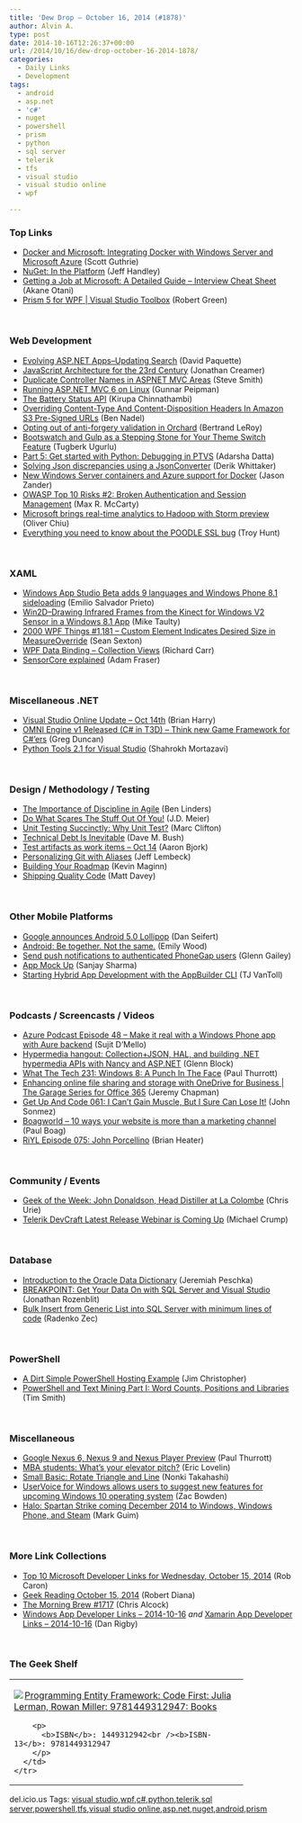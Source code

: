 ```yaml
---
title: 'Dew Drop – October 16, 2014 (#1878)'
author: Alvin A.
type: post
date: 2014-10-16T12:26:37+00:00
url: /2014/10/16/dew-drop-october-16-2014-1878/
categories:
  - Daily Links
  - Development
tags:
  - android
  - asp.net
  - 'c#'
  - nuget
  - powershell
  - prism
  - python
  - sql server
  - telerik
  - tfs
  - visual studio
  - visual studio online
  - wpf

---
```

### <a name="top"></a>Top Links

  * <a href="http://weblogs.asp.net:80/scottgu/docker-and-microsoft-integrating-docker-with-windows-server-and-microsoft-azure" target="_blank">Docker and Microsoft: Integrating Docker with Windows Server and Microsoft Azure</a> (Scott Guthrie)
  * <a href="http://blog.nuget.org/20141014/in-the-platform.html" target="_blank">NuGet: In the Platform</a> (Jeff Handley)
  * <a href="http://microsoftjobsblog.com/getting-a-job-at-microsoft-a-detailed-guide/" target="_blank">Getting a Job at Microsoft: A Detailed Guide &#8211; Interview Cheat Sheet</a> (Akane Otani)
  * <a href="http://channel9.msdn.com/Shows/Visual-Studio-Toolbox/Prism-5-for-WPF" target="_blank">Prism 5 for WPF | Visual Studio Toolbox</a> (Robert Green)

&nbsp;

### <a name="web"></a>Web Development

  * <a href="http://feedproxy.google.com/~r/CanDevs/~3/cn9tMz8uwDg/evolving-asp-net-apps-updating-search.aspx" target="_blank">Evolving ASP.NET Apps–Updating Search</a> (David Paquette)
  * <a href="http://feedproxy.google.com/~r/ModernWebHQ/~3/o-VqzoW2ysM/" target="_blank">JavaScript Architecture for the 23rd Century</a> (Jonathan Creamer)
  * <a href="http://blog.falafel.com/duplicate-controller-names-aspnet-mvc-areas/" target="_blank">Duplicate Controller Names in ASPNET MVC Areas</a> (Steve Smith)
  * <a href="http://feedproxy.google.com/~r/gunnarpeipman/~3/YbQ_YvZJO10/" target="_blank">Running ASP.NET MVC 6 on Linux</a> (Gunnar Peipman)
  * <a href="http://www.kirupa.com/html5/the_battery_status_api_js.htm" target="_blank">The Battery Status API</a> (Kirupa Chinnathambi)
  * <a href="http://www.bennadel.com/blog/2696-overriding-content-type-and-content-disposition-headers-in-amazon-s3-pre-signed-urls.htm" target="_blank">Overriding Content-Type And Content-Disposition Headers In Amazon S3 Pre-Signed URLs</a> (Ben Nadel)
  * <a href="http://weblogs.asp.net:80/bleroy/opting-out-of-anti-forgery-validation-in-orchard" target="_blank">Opting out of anti-forgery validation in Orchard</a> (Bertrand LeRoy)
  * <a href="http://feedproxy.google.com/~r/TugberkUgurlu/~3/y9I-jtd1UoA/bootswatch-and-gulp-as-a-stepping-stone-for-your-theme-switch-feature" target="_blank">Bootswatch and Gulp as a Stepping Stone for Your Theme Switch Feature</a> (Tugberk Ugurlu)
  * <a href="http://feedproxy.google.com/~r/CanDevs/~3/K8MxpxDzjFA/part-5-get-started-with-python-debugging-in-ptvs.aspx" target="_blank">Part 5: Get started with Python: Debugging in PTVS</a> (Adarsha Datta)
  * <a href="http://feedproxy.google.com/~r/CodeBetter/~3/Sxqic-ADCUo/" target="_blank">Solving Json discrepancies using a JsonConverter</a> (Derik Whittaker)
  * <a href="http://azure.microsoft.com/blog/2014/10/15/new-windows-server-containers-and-azure-support-for-docker/" target="_blank">New Windows Server containers and Azure support for Docker</a> (Jason Zander)
  * <a href="http://lockmedown.com/broken-authentication-and-session-management/" target="_blank">OWASP Top 10 Risks #2: Broken Authentication and Session Management</a> (Max R. McCarty)
  * <a href="http://azure.microsoft.com/blog/2014/10/15/microsoft-brings-real-time-analytics-to-hadoop-with-storm-preview/" target="_blank">Microsoft brings real-time analytics to Hadoop with Storm preview</a> (Oliver Chiu)
  * <a href="http://feedproxy.google.com/~r/TroyHunt/~3/M8SuYd-01hQ/everything-you-need-to-know-about.html" target="_blank">Everything you need to know about the POODLE SSL bug</a> (Troy Hunt)

&nbsp;

### <a name="silverlight"></a>XAML

  * <a href="http://blogs.windows.com/buildingapps/2014/10/15/windows-app-studio-beta-adds-9-languages-and-windows-phone-8-1-sideloading/" target="_blank">Windows App Studio Beta adds 9 languages and Windows Phone 8.1 sideloading</a> (Emilio Salvador Prieto)
  * <a href="http://feedproxy.google.com/~r/mtaulty/~3/xAOETFY6x-8/win2d-drawing-infrared-frames-from-the-kinect-for-windows-v2-sensor-in-a-windows-8-1-app.aspx" target="_blank">Win2D–Drawing Infrared Frames from the Kinect for Windows V2 Sensor in a Windows 8.1 App</a> (Mike Taulty)
  * <a href="http://wpf.2000things.com/2014/10/16/1181-custom-element-indicates-desired-size-in-measureoverride/" target="_blank">2000 WPF Things #1,181 – Custom Element Indicates Desired Size in MeasureOverride</a> (Sean Sexton)
  * <a href="http://feedproxy.google.com/~r/BlackwaspLatestAdditions/~3/YoArb5DGksQ/RSSLanding.aspx" target="_blank">WPF Data Binding &#8211; Collection Views</a> (Richard Carr)
  * <a href="http://feedproxy.google.com/~r/Conversations-Posts/~3/F1hmC6ESW3k/" target="_blank">SensorCore explained</a> (Adam Fraser)

&nbsp;

### <a name="dotnet"></a>Miscellaneous .NET

  * <a href="http://blogs.msdn.com/b/bharry/archive/2014/10/15/visual-studio-online-update-oct-14th.aspx" target="_blank">Visual Studio Online Update – Oct 14th</a> (Brian Harry)
  * <a href="http://channel9.msdn.com/coding4fun/blog/OMNI-Engine-v1-Released-C-in-T3D-Think-new-Game-Framework-for-C-ers" target="_blank">OMNI Engine v1 Released (C# in T3D) &#8211; Think new Game Framework for C#&#8217;ers</a> (Greg Duncan)
  * <a href="http://blogs.msdn.com/b/visualstudio/archive/2014/10/15/python-tools-2-1-for-visual-studio.aspx" target="_blank">Python Tools 2.1 for Visual Studio</a> (Shahrokh Mortazavi)

&nbsp;

### <a name="design"></a>Design / Methodology / Testing

  * <a href="http://www.infoq.com/news/2014/10/importance-discipline-agile?utm_campaign=infoq_content&utm_source=infoq&utm_medium=feed&utm_term=global" target="_blank">The Importance of Discipline in Agile</a> (Ben Linders)
  * <a href="http://feedproxy.google.com/~r/SourcesOfInsight/~3/CqDvekuZ-RA/" target="_blank">Do What Scares The Stuff Out Of You!</a> (J.D. Meier)
  * <a href="http://code.tutsplus.com/articles/unit-testing-succinctly-why-unit-test--cms-22410" target="_blank">Unit Testing Succinctly: Why Unit Test?</a> (Marc Clifton)
  * <a href="http://blog.dmbcllc.com/technical-debt-is-inevitable/" target="_blank">Technical Debt Is Inevitable</a> (Dave M. Bush)
  * <a href="http://www.visualstudio.com/en-us/news/2014-oct-14-vso" target="_blank">Test artifacts as work items – Oct 14</a> (Aaron Bjork)
  * <a href="http://feedproxy.google.com/~r/alistapart/main/~3/kCPCVeXqCy8/personalizing-git-with-aliases" target="_blank">Personalizing Git with Aliases</a> (Jeff Lembeck)
  * <a href="http://www.imaginecup.com/Blog/Details/building-your-roadmap" target="_blank">Building Your Roadmap</a> (Kevin Maginn)
  * <a href="http://mdavey.wordpress.com/2014/10/15/shipping-quality-code/" target="_blank">Shipping Quality Code</a> (Matt Davey)

&nbsp;

### <a name="mobile"></a>Other Mobile Platforms

  * <a href="http://www.theverge.com/2014/10/15/6982167/google-android-5-0-l-lollipop-announcement-release" target="_blank">Google announces Android 5.0 Lollipop</a> (Dan Seifert)
  * <a href="http://feedproxy.google.com/~r/blogspot/MKuf/~3/x54kEQHafaw/android-be-together-not-same.html" target="_blank">Android: Be together. Not the same.</a> (Emily Wood)
  * <a href="http://blogs.msdn.com/b/writingdata_services/archive/2014/10/15/send-push-notifications-to-authenticated-phonegap-users.aspx" target="_blank">Send push notifications to authenticated PhoneGap users</a> (Glenn Gailey)
  * <a href="http://sharpsnippets.wordpress.com/2014/10/16/app-mock-up-2/" target="_blank">App Mock Up</a> (Sanjay Sharma)
  * <a href="http://developer.telerik.com/featured/getting-started-appbuilder-cli/" target="_blank">Starting Hybrid App Development with the AppBuilder CLI</a> (TJ VanToll)

&nbsp;

### <a name="podcasts"></a>Podcasts / Screencasts / Videos

  * <a href="http://azpodcast.azurewebsites.net/post/Episode-48-Make-it-read-with-a-Windows-Phone-app-with-Aure-backend" target="_blank">Azure Podcast Episode 48 &#8211; Make it real with a Windows Phone app with Aure backend</a> (Sujit D&#8217;Mello)
  * <a href="http://feedproxy.google.com/~r/CodeBetter/~3/iexLER_7d6A/" target="_blank">Hypermedia hangout: Collection+JSON, HAL, and building .NET hypermedia APIs with Nancy and ASP.NET</a> (Glenn Block)
  * <a href="http://winsupersite.com/podcasts/what-tech-231-windows-8-punch-face" target="_blank">What The Tech 231: Windows 8: A Punch In The Face</a> (Paul Thurrott)
  * <a href="http://channel9.msdn.com/Shows/The-Garage-Series-for-Office-365/Enhancing-online-file-sharing-and-storage-with-OneDrive-for-Business" target="_blank">Enhancing online file sharing and storage with OneDrive for Business | The Garage Series for Office 365</a> (Jeremy Chapman)
  * <a href="http://getupandcode.com/2014/10/15/get-code-061-cant-gain-muscle-sure-can-lose/" target="_blank">Get Up And Code 061: I Can’t Gain Muscle, But I Sure Can Lose It!</a> (John Sonmez)
  * <a href="http://boagworld.com/season/10/episode/1013/" target="_blank">Boagworld &#8211; 10 ways your website is more than a marketing channel</a> (Paul Boag)
  * <a href="http://riyl.podbean.com/e/episode-075-john-porcellino/" target="_blank">RiYL Episode 075: John Porcellino</a> (Brian Heater)

&nbsp;

### <a name="events"></a>Community / Events

  * <a href="http://www.geekadelphia.com/2014/10/15/geek-of-the-week-john-donaldson-head-distiller-at-la-colombe/" target="_blank">Geek of the Week: John Donaldson, Head Distiller at La Colombe</a> (Chris Urie)
  * <a href="http://feedproxy.google.com/~r/Telerik/~3/SJ30pBEMAx0/telerik-devcraft-latest-release-webinar-is-coming-up" target="_blank">Telerik DevCraft Latest Release Webinar is Coming Up</a> (Michael Crump)

&nbsp;

### <a name="sql"></a>Database

  * <a href="http://feedproxy.google.com/~r/BrentOzar-SqlServerDba/~3/wjzT9_TuFGk/" target="_blank">Introduction to the Oracle Data Dictionary</a> (Jeremiah Peschka)
  * <a href="http://feedproxy.google.com/~r/CanDevs/~3/a-weDhAwsqY/get-your-data-on-with-sql-server-and-visual-studio.aspx" target="_blank">BREAKPOINT: Get Your Data On with SQL Server and Visual Studio</a> (Jonathan Rozenblit)
  * <a href="http://blog.developers.ba/bulk-insert-generic-list-sql-server-minimum-lines-code/" target="_blank">Bulk Insert from Generic List into SQL Server with minimum lines of code</a> (Radenko Zec)

&nbsp;

### <a name="ps"></a>PowerShell

  * <a href="http://www.beefycode.com/post/A-Dirt-Simple-PowerShell-Hosting-Example.aspx" target="_blank">A Dirt Simple PowerShell Hosting Example</a> (Jim Christopher)
  * <a href="http://feedproxy.google.com/~r/MSSQLTips-LatestSqlServerTips/~3/_u-qhwFjE6A/tip.asp" target="_blank">PowerShell and Text Mining Part I: Word Counts, Positions and Libraries</a> (Tim Smith)

&nbsp;

### <a name="misc"></a>Miscellaneous

  * <a href="http://winsupersite.com/android/google-nexus-6-nexus-9-and-nexus-player-preview" target="_blank">Google Nexus 6, Nexus 9 and Nexus Player Preview</a> (Paul Thurrott)
  * <a href="http://feeds.microsoftjobsblog.com/~r/MicrosoftJobsBlog/~3/vgqx9ortrxE/" target="_blank">MBA students: What’s your elevator pitch?</a> (Eric Lovelin)
  * <a href="http://blogs.msdn.com/b/smallbasic/archive/2014/10/16/small-basic-rotate-triangle-and-line.aspx" target="_blank">Small Basic: Rotate Triangle and Line</a> (Nonki Takahashi)
  * <a href="http://feedproxy.google.com/~r/winbetadotorg/~3/2Nn8Ed89h6Y/uservoice-windows-allows-users-suggest-new-features-upcoming-windows-10-operating-system" target="_blank">UserVoice for Windows allows users to suggest new features for upcoming Windows 10 operating system</a> (Zac Bowden)
  * <a href="http://feedproxy.google.com/~r/wmexperts/~3/6fmhpCdewTM/story01.htm" target="_blank">Halo: Spartan Strike coming December 2014 to Windows, Windows Phone, and Steam</a> (Mark Guim)

&nbsp;

### <a name="links"></a>More Link Collections

  * <a href="http://blogs.msdn.com/b/robcaron/archive/2014/10/15/top-10-microsoft-developer-links-for-wednesday-october-15-2014.aspx" target="_blank">Top 10 Microsoft Developer Links for Wednesday, October 15, 2014</a> (Rob Caron)
  * <a href="http://feeds.regulargeek.com/~r/RegularGeek/~3/-CdjcvutiAU/" target="_blank">Geek Reading October 15, 2014</a> (Robert Diana)
  * <a href="http://feedproxy.google.com/~r/ReflectivePerspective/~3/QC7KFhqZKl4/" target="_blank">The Morning Brew #1717</a> (Chris Alcock)
  * <a href="http://windowsappdev.com/2014/10/windows-app-developer-links-2014-10-16/" target="_blank">Windows App Developer Links &#8211; 2014-10-16</a> _and_ <a href="http://xamarinappdev.com/2014/10/xamarin-app-developer-links-2014-10-16/" target="_blank">Xamarin App Developer Links &#8211; 2014-10-16</a> (Dan Rigby)

&nbsp;

### <a name="shelf"></a>The Geek Shelf

<div id="scid:7dc1bd33-94bd-46fd-a20b-0131235bcd47:01e05ea9-2da9-4541-9fe3-59c9a6065f7e" class="wlWriterEditableSmartContent" style="float: none; padding-bottom: 0px; padding-top: 0px; padding-left: 0px; margin: 0px; display: inline; padding-right: 0px">
  <table cellspacing="0" cellpadding="2" width="400" border="0" unselectable="on">
    <tr>
      <td valign="top" width="400">
        <p>
          <a title="Programming Entity Framework: Code First: Julia Lerman, Rowan Miller: 9781449312947: Books" href="http://www.amazon.com/exec/obidos/ASIN/1449312942/alvinashcraft-20"><img data-recalc-dims="1" decoding="async" src="https://i0.wp.com/images.amazon.com/images/P/1449312942.01.MZZZZZZZ.jpg?w=660" border="0" align="left" style="float:left" />Programming Entity Framework: Code First: Julia Lerman, Rowan Miller: 9781449312947: Books</a>
        </p>
        
        <p>
          <b>ISBN</b>: 1449312942<br /><b>ISBN-13</b>: 9781449312947
        </p>
      </td>
    </tr>
  </table>
</div>

<div id="scid:0767317B-992E-4b12-91E0-4F059A8CECA8:7ccc9f57-db03-48b6-8371-e3ceb8323be6" class="wlWriterEditableSmartContent" style="float: none; padding-bottom: 0px; padding-top: 0px; padding-left: 0px; margin: 0px; display: inline; padding-right: 0px">
  del.icio.us Tags: <a href="http://del.icio.us/popular/visual+studio" rel="tag">visual studio</a>,<a href="http://del.icio.us/popular/wpf" rel="tag">wpf</a>,<a href="http://del.icio.us/popular/c%23" rel="tag">c#</a>,<a href="http://del.icio.us/popular/python" rel="tag">python</a>,<a href="http://del.icio.us/popular/telerik" rel="tag">telerik</a>,<a href="http://del.icio.us/popular/sql+server" rel="tag">sql server</a>,<a href="http://del.icio.us/popular/powershell" rel="tag">powershell</a>,<a href="http://del.icio.us/popular/tfs" rel="tag">tfs</a>,<a href="http://del.icio.us/popular/visual+studio+online" rel="tag">visual studio online</a>,<a href="http://del.icio.us/popular/asp.net" rel="tag">asp.net</a>,<a href="http://del.icio.us/popular/nuget" rel="tag">nuget</a>,<a href="http://del.icio.us/popular/android" rel="tag">android</a>,<a href="http://del.icio.us/popular/prism" rel="tag">prism</a>
</div>